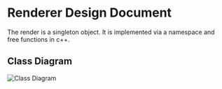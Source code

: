 Renderer Design Document
====

The render is a singleton object.
It is implemented via a namespace and free functions in c++.

## Class Diagram
![Class Diagram](http://www.plantuml.com/plantuml/proxy?src=https://raw.githubusercontent.com/MatzeOGH/cgue19-Hakumei_Docs/master/UML/Renderer_class.puml)
